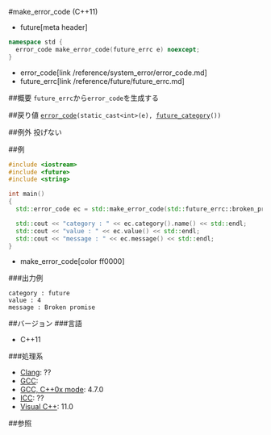 #make_error_code (C++11)
* future[meta header]

```cpp
namespace std {
  error_code make_error_code(future_errc e) noexcept;
}
```
* error_code[link /reference/system_error/error_code.md]
* future_errc[link /reference/future/future_errc.md]

##概要
`future_errc`から`error_code`を生成する


##戻り値
[`error_code`](/reference/system_error/error_code.md)`(static_cast<int>(e), `[`future_category`](./future_category.md)`())`


##例外
投げない


##例
```cpp
#include <iostream>
#include <future>
#include <string>

int main()
{
  std::error_code ec = std::make_error_code(std::future_errc::broken_promise);

  std::cout << "category : " << ec.category().name() << std::endl;
  std::cout << "value : " << ec.value() << std::endl;
  std::cout << "message : " << ec.message() << std::endl;
}
```
* make_error_code[color ff0000]

###出力例
```
category : future
value : 4
message : Broken promise
```

##バージョン
###言語
- C++11

###処理系
- [Clang](/implementation.md#clang): ??
- [GCC](/implementation.md#gcc): 
- [GCC, C++0x mode](/implementation.md#gcc): 4.7.0
- [ICC](/implementation.md#icc): ??
- [Visual C++](/implementation.md#visual_cpp): 11.0


##参照



